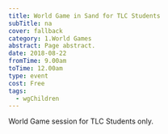 ```yaml
---
title: World Game in Sand for TLC Students
subTitle: na
cover: fallback
category: 1.World Games
abstract: Page abstract.
date: 2018-08-22
fromTime: 9.00am
toTime: 12.00am
type: event
cost: Free
tags:
  - wgChildren
---
```


World Game session for TLC Students only.

